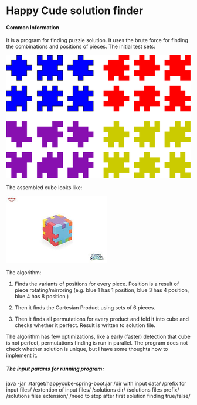 # Happy Cude solution finder

#### Common Information
It is a program for finding puzzle solution.
It uses the brute force for finding the combinations and positions of pieces. 
The initial test sets: 
 
![DEC Architecture](docs/cubes.png)

The assembled cube looks like:


![DEC Architecture](docs/one_cube.jpeg)


The algorithm: 
1. Finds the variants of positions for every piece. Position is a result of piece rotating/mirroring (e.g. blue 1 has 1 position, blue 3 has 4 position, blue 4 has 8 position )

2. Then it finds the Cartesian Product using sets of 6 pieces.

3. Then it finds all permutations for every product and fold it into cube and checks whether it perfect. Result is written to solution file. 

The algorithm has few optimizations, like a early (faster) detection that cube is not perfect, permutations finding is run in parallel. 
The program does not check whether solution is unique, but I have some thoughts how to implement it.  

##### The input params for running program:

java  -jar ./target/happycube-spring-boot.jar /dir with input data/ /prefix for input files/ /extention of input files/ /solutions dir/ /solutions files prefix/ /solutions files extension/ /need to stop after first solution finding true/false/ 
